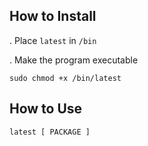 ## How to Install
. Place `latest` in `/bin`

. Make the program executable

```
sudo chmod +x /bin/latest
```

## How to Use

```
latest [ PACKAGE ]
```
